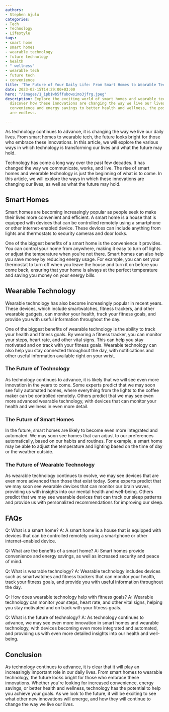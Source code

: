 ```yaml
---
authors:
- Stephen Ajulu
categories:
- Tech
- Technology
- Lifestyle
tags:
- smart home
- smart homes
- wearable technology
- future technology
- health
- " wellness"
- wearable tech
- future tech
- convenience
title: 'The Future of Your Daily Life: From Smart Homes to Wearable Tech'
date: 2023-02-15T14:29:00+03:00
hero: "/images/1_ipb1wb5ffubowsimo3jfrg.jpeg"
description: Explore the exciting world of smart homes and wearable technology, and
  discover how these innovations are changing the way we live our lives. From increased
  convenience and energy savings to better health and wellness, the possibilities
  are endless.

---
```

As technology continues to advance, it is changing the way we live our daily lives. From smart homes to wearable tech, the future looks bright for those who embrace these innovations. In this article, we will explore the various ways in which technology is transforming our lives and what the future may hold.

Technology has come a long way over the past few decades. It has changed the way we communicate, works, and live. The rise of smart homes and wearable technology is just the beginning of what is to come. In this article, we will explore the ways in which these innovations are changing our lives, as well as what the future may hold.

## Smart Homes

Smart homes are becoming increasingly popular as people seek to make their lives more convenient and efficient. A smart home is a house that is equipped with devices that can be controlled remotely using a smartphone or other internet-enabled device. These devices can include anything from lights and thermostats to security cameras and door locks.

One of the biggest benefits of a smart home is the convenience it provides. You can control your home from anywhere, making it easy to turn off lights or adjust the temperature when you're not there. Smart homes can also help you save money by reducing energy usage. For example, you can set your thermostat to turn off when you leave the house and turn it on before you come back, ensuring that your home is always at the perfect temperature and saving you money on your energy bills.

## Wearable Technology

Wearable technology has also become increasingly popular in recent years. These devices, which include smartwatches, fitness trackers, and other wearable gadgets, can monitor your health, track your fitness goals, and provide you with useful information throughout the day.

One of the biggest benefits of wearable technology is the ability to track your health and fitness goals. By wearing a fitness tracker, you can monitor your steps, heart rate, and other vital signs. This can help you stay motivated and on track with your fitness goals. Wearable technology can also help you stay connected throughout the day, with notifications and other useful information available right on your wrist.

### The Future of Technology

As technology continues to advance, it is likely that we will see even more innovation in the years to come. Some experts predict that we may soon see fully automated homes, where everything from the lights to the coffee maker can be controlled remotely. Others predict that we may see even more advanced wearable technology, with devices that can monitor your health and wellness in even more detail.

### The Future of Smart Homes

In the future, smart homes are likely to become even more integrated and automated. We may soon see homes that can adjust to our preferences automatically, based on our habits and routines. For example, a smart home may be able to adjust the temperature and lighting based on the time of day or the weather outside.

### The Future of Wearable Technology

As wearable technology continues to evolve, we may see devices that are even more advanced than those that exist today. Some experts predict that we may soon see wearable devices that can monitor our brain waves, providing us with insights into our mental health and well-being. Others predict that we may see wearable devices that can track our sleep patterns and provide us with personalized recommendations for improving our sleep.

## FAQs

Q: What is a smart home? A: A smart home is a house that is equipped with devices that can be controlled remotely using a smartphone or other internet-enabled device.

Q: What are the benefits of a smart home? A: Smart homes provide convenience and energy savings, as well as increased security and peace of mind.

Q: What is wearable technology? A: Wearable technology includes devices such as smartwatches and fitness trackers that can monitor your health, track your fitness goals, and provide you with useful information throughout the day.

Q: How does wearable technology help with fitness goals? A: Wearable technology can monitor your steps, heart rate, and other vital signs, helping you stay motivated and on track with your fitness goals.

Q: What is the future of technology? A: As technology continues to advance, we may see even more innovation in smart homes and wearable technology, with devices becoming even more integrated and automated, and providing us with even more detailed insights into our health and well-being.

## Conclusion

As technology continues to advance, it is clear that it will play an increasingly important role in our daily lives. From smart homes to wearable technology, the future looks bright for those who embrace these innovations. Whether you're looking for increased convenience, energy savings, or better health and wellness, technology has the potential to help you achieve your goals. As we look to the future, it will be exciting to see what other new innovations will emerge, and how they will continue to change the way we live our lives.